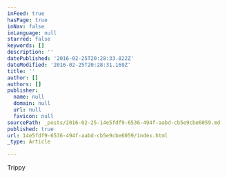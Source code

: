 ```yaml
---
inFeed: true
hasPage: true
inNav: false
inLanguage: null
starred: false
keywords: []
description: ''
datePublished: '2016-02-25T20:28:33.822Z'
dateModified: '2016-02-25T20:28:31.169Z'
title: ''
author: []
authors: []
publisher:
  name: null
  domain: null
  url: null
  favicon: null
sourcePath: _posts/2016-02-25-14e5fdf9-6536-494f-aabd-cb5e9cbe6059.md
published: true
url: 14e5fdf9-6536-494f-aabd-cb5e9cbe6059/index.html
_type: Article

---
```

Trippy